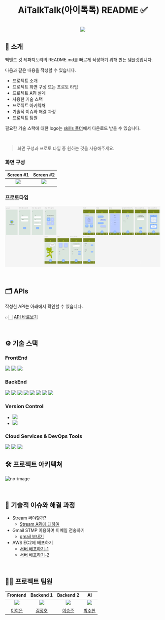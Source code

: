 <div align="center">

<!-- logo -->

# AiTalkTalk(아이톡톡) README ✅
<br/> [<img src="https://img.shields.io/badge/프로젝트 기간-2025.3.1~2025.6.11-green?style=flat&logo=&logoColor=white" />]()











</div> 

## 📝 소개
백엔드 깃 레파지토리의 README.md를 빠르게 작성하기 위해 만든 템플릿입니다.

다음과 같은 내용을 작성할 수 있습니다.
- 프로젝트 소개
- 프로젝트 화면 구성 또는 프로토 타입
- 프로젝트 API 설계
- 사용한 기술 스택
- 프로젝트 아키텍쳐
- 기술적 이슈와 해결 과정
- 프로젝트 팀원

필요한 기술 스택에 대한 logo는 [skills 폴더](/skills/)에서 다운로드 받을 수 있습니다.

<br />

> 화면 구성과 프로토 타입 중 원하는 것을 사용해주세요.

### 화면 구성
|Screen #1|Screen #2|
|:---:|:---:|
|<img src="https://user-images.githubusercontent.com/80824750/208456048-acbf44a8-cd71-4132-b35a-500047adbe1c.gif" width="400"/>|<img src="https://user-images.githubusercontent.com/80824750/208456234-fb5fe434-aa65-4d7a-b955-89098d5bbe0b.gif" width="400"/>|

### 프로토타입
![KakaoTalk Screenshot](./images/KakaoTalk_20250422_190238785.png)

<br />

## 🗂️ APIs
작성한 API는 아래에서 확인할 수 있습니다.

👉🏻 [API 바로보기](/backend/APIs.md)


<br />

## ⚙ 기술 스택
### FrontEnd
<img src="https://img.shields.io/badge/node.js-339933?style=for-the-badge&logo=Node.js&logoColor=white">
<img src="https://img.shields.io/badge/reactnative-61DAFB?style=for-the-badge&logo=react&logoColor=black">
<img src="https://img.shields.io/badge/android%20studio-346ac1?style=for-the-badge&logo=android%20studio&logoColor=white">

### BackEnd
<img src="https://img.shields.io/badge/springboot-6DB33F?style=for-the-badge&logo=springboot&logoColor=white">
<img src="https://img.shields.io/badge/gradle-02303A?style=for-the-badge&logo=gradle&logoColor=white">
<img src="https://img.shields.io/badge/Spring%20Security-6DB33F?style=for-the-badge&logo=springsecurity&logoColor=white">
<img src="https://img.shields.io/badge/JWT-black?style=for-the-badge&logo=JSON%20web%20tokens">
<img src="https://img.shields.io/badge/JUnit5-25A162?style=for-the-badge&logo=junit5&logoColor=white">
<img src="https://img.shields.io/badge/mysql-4479A1?style=for-the-badge&logo=mysql&logoColor=white">
<img src="https://img.shields.io/badge/mongoDB-47A248?style=for-the-badge&logo=MongoDB&logoColor=white">
<img src="https://img.shields.io/badge/redis-%23DD0031.svg?style=for-the-badge&logo=redis&logoColor=white">

### Version Control
- <img src="https://img.shields.io/badge/git-F05032?style=for-the-badge&logo=git&logoColor=white">
- <img src="https://img.shields.io/badge/github-181717?style=for-the-badge&logo=github&logoColor=white">

### Cloud Services & DevOps Tools
<img src="https://img.shields.io/badge/AWS-%23FF9900.svg?style=for-the-badge&logo=amazon-aws&logoColor=white">
<img src="https://img.shields.io/badge/github%20actions-%232671E5.svg?style=for-the-badge&logo=githubactions&logoColor=white">
<img src="https://img.shields.io/badge/docker-%230db7ed.svg?style=for-the-badge&logo=docker&logoColor=white">



<br />

## 🛠️ 프로젝트 아키텍쳐
![no-image](https://user-images.githubusercontent.com/80824750/208294567-738dd273-e137-4bbf-8307-aff64258fe03.png)



<br />

## 🤔 기술적 이슈와 해결 과정
- Stream 써야할까?
    - [Stream API에 대하여](https://velog.io/@yewo2nn16/Java-Stream-API)
- Gmail STMP 이용하여 이메일 전송하기
    - [gmail 보내기](https://velog.io/@yewo2nn16/Email-이메일-전송하기with-첨부파일)
- AWS EC2에 배포하기
    - [서버 배포하기-1](https://velog.io/@yewo2nn16/SpringBoot-서버-배포)
    - [서버 배포하기-2](https://velog.io/@yewo2nn16/SpringBoot-서버-배포-인텔리제이에서-jar-파일-빌드해서-배포하기)


<br />

## 💁‍♂️ 프로젝트 팀원
| Frontend | Backend 1 | Backend 2 | AI |
|:---:|:---:|:---:|:---:|
| <img src="https://github.com/HeeEun-Lee.png?size=120" width="100"/> | <img src="https://github.com/kwjdgh1267.png?size=120" width="100"/> | <img src="https://github.com/hilees.png?size=120" width="100"/> | <img src="https://github.com/psh911.png?size=120" width="100"/> |
| [이희은](https://github.com/HeeEun-Lee) | [김정호](https://github.com/kwjdgh1267) | [이승준](https://github.com/hilees) | [박수현](https://github.com/psh911) |

